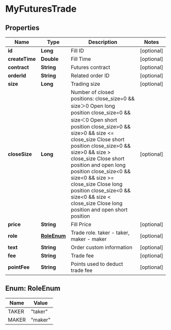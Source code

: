 
# MyFuturesTrade

## Properties

Name | Type | Description | Notes
------------ | ------------- | ------------- | -------------
**id** | **Long** | Fill ID |  [optional]
**createTime** | **Double** | Fill Time |  [optional]
**contract** | **String** | Futures contract |  [optional]
**orderId** | **String** | Related order ID |  [optional]
**size** | **Long** | Trading size |  [optional]
**closeSize** | **Long** | Number of closed positions:  close_size&#x3D;0 &amp;&amp; size＞0 Open long position close_size&#x3D;0 &amp;&amp; size＜0 Open short position close_size&gt;0 &amp;&amp; size&gt;0 &amp;&amp; size &lt;&#x3D; close_size Close short position close_size&gt;0 &amp;&amp; size&gt;0 &amp;&amp; size &gt; close_size Close short position and open long position close_size&lt;0 &amp;&amp; size&lt;0 &amp;&amp; size &gt;&#x3D; close_size Close long position close_size&lt;0 &amp;&amp; size&lt;0 &amp;&amp; size &lt; close_size Close long position and open short position |  [optional]
**price** | **String** | Fill Price |  [optional]
**role** | [**RoleEnum**](#RoleEnum) | Trade role. taker - taker, maker - maker |  [optional]
**text** | **String** | Order custom information |  [optional]
**fee** | **String** | Trade fee |  [optional]
**pointFee** | **String** | Points used to deduct trade fee |  [optional]

## Enum: RoleEnum

Name | Value
---- | -----
TAKER | &quot;taker&quot;
MAKER | &quot;maker&quot;

